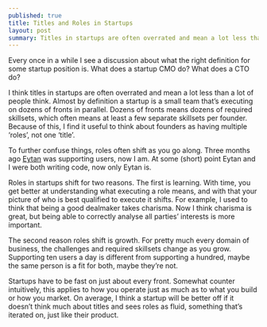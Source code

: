 ```yaml
---
published: true
title: Titles and Roles in Startups
layout: post
summary: Titles in startups are often overrated and mean a lot less than a lot of people think. Almost by definition a startup is a small team that’s executing on dozens of fronts in parallel, and that usually means mutiple roles per founder. 
---
```


Every once in a while I see a discussion about what the right definition for some startup position is. What does a startup CMO do? What does a CTO do?

I think titles in startups are often overrated and mean a lot less than a lot of people think. Almost by definition a startup is a small team that’s executing on dozens of fronts in parallel. Dozens of fronts means dozens of required skillsets, which often means at least a few separate skillsets per founder. Because of this, I find it useful to think about founders as having multiple ‘roles’, not one ‘title’.

To further confuse things, roles often shift as you go along. Three months ago [Eytan](http://twitter.com/eytanlevit) was supporting users, now I am. At some (short) point Eytan and I were both writing code, now only Eytan is.

Roles in startups shift for two reasons. The first is learning. With time, you get better at understanding what executing a role means, and with that your picture of who is best qualified to execute it shifts. For example, I used to think that being a good dealmaker takes charisma. Now I think charisma is great, but being able to correctly analyse all parties’ interests is more important.

The second reason roles shift is growth. For pretty much every domain of business, the challenges and required skillsets change as you grow. Supporting ten users a day is different from supporting a hundred, maybe the same person is a fit for both, maybe they’re not.

Startups have to be fast on just about every front. Somewhat counter intuitively, this applies to how you operate just as much as to what you build or how you market. On average, I think a startup will be better off if it doesn’t think much about titles and sees roles as fluid, something that’s iterated on, just like their product.
